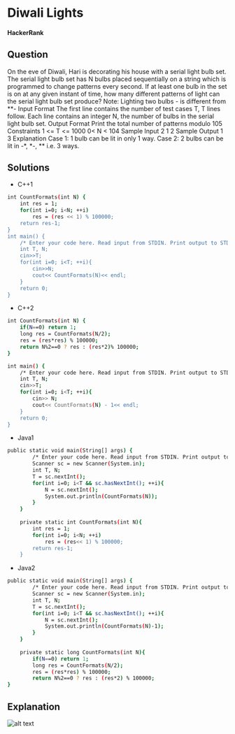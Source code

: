 # Diwali Lights

#### HackerRank

## Question
On the eve of Diwali, Hari is decorating his house with a serial light bulb set. The serial light bulb set has N bulbs placed sequentially on a string which is programmed to change patterns every second. If at least one bulb in the set is on at any given instant of time, how many different patterns of light can the serial light bulb set produce?
Note: Lighting two bulbs *-* is different from **-
Input Format 
The first line contains the number of test cases T, T lines follow. 
Each line contains an integer N, the number of bulbs in the serial light bulb set.
Output Format 
Print the total number of patterns modulo 105
Constraints 
1 <= T <= 1000 
0< N < 104
Sample Input
2
1
2
Sample Output
1
3
Explanation
Case 1: 1 bulb can be lit in only 1 way. 
Case 2: 2 bulbs can be lit in -*, *-, ** i.e. 3 ways.

## Solutions
* C++1
```bash
int CountFormats(int N) {
    int res = 1;
    for(int i=0; i<N; ++i)
        res = (res << 1) % 100000;
    return res-1;
}
int main() {
    /* Enter your code here. Read input from STDIN. Print output to STDOUT */   
    int T, N;
    cin>>T;
    for(int i=0; i<T; ++i){
        cin>>N;
        cout<< CountFormats(N)<< endl;
    }
    return 0;
}
```

* C++2
```bash
int CountFormats(int N) {
    if(N==0) return 1;
    long res = CountFormats(N/2);
    res = (res*res) % 100000;
    return N%2==0 ? res : (res*2)% 100000;
}

int main() {
    /* Enter your code here. Read input from STDIN. Print output to STDOUT */   
    int T, N;
    cin>>T;
    for(int i=0; i<T; ++i){
        cin>> N;
        cout<< CountFormats(N) - 1<< endl;
    }
    return 0;
}
```

* Java1
```bash
public static void main(String[] args) {
        /* Enter your code here. Read input from STDIN. Print output to STDOUT. Your class should be named Solution. */
        Scanner sc = new Scanner(System.in);
        int T, N;
        T = sc.nextInt();
        for(int i=0; i<T && sc.hasNextInt(); ++i){
            N = sc.nextInt();
            System.out.println(CountFormats(N));
        }   
    }
    
    private static int CountFormats(int N){
        int res = 1;
        for(int i=0; i<N; ++i)
            res = (res<< 1) % 100000;
        return res-1;
    }
```

* Java2
```bash
public static void main(String[] args) {
        /* Enter your code here. Read input from STDIN. Print output to STDOUT. Your class should be named Solution. */
        Scanner sc = new Scanner(System.in);
        int T, N;
        T = sc.nextInt();
        for(int i=0; i<T && sc.hasNextInt(); ++i){
            N = sc.nextInt();
            System.out.println(CountFormats(N)-1);
        }   
    }
    
    private static long CountFormats(int N){
        if(N==0) return 1;
        long res = CountFormats(N/2);
        res = (res*res) % 100000;
        return N%2==0 ? res : (res*2) % 100000;
}
```

## Explanation

![alt text](https://github.com/wtsanshou/Coding/blob/master/Mathmatic/PermutationAndCombination/Images/DiwaliLightsE.PNG "explanation")
